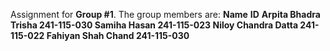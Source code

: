Assignment for **Group #1**.
The group members are:
        **Name**                        **ID**
**Arpita Bhadra Trisha             241-115-030
Samiha Hasan                       241-115-023
Niloy Chandra Datta                241-115-022
Fahiyan Shah Chand                 241-115-030**
